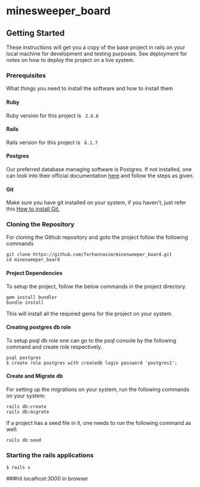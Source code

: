 # minesweeper_board
## Getting Started

These instructions will get you a copy of the base project in rails on your local machine for development and testing purposes. See deployment for notes on how to deploy the project on a live system.

### Prerequisites

What things you need to install the software and how to install them
#### Ruby
Ruby version for this project is ` 2.6.6`


#### Rails
Rails version for this project is ` 6.1.7`

#### Postgres

Our preferred database managing software is Postgres. If not installed, one can look into their official documentation [here](https://www.postgresql.org/download) and follow the steps as given.

#### Git
Make sure you have git installed on your system, if you haven't, just refer this [How to install Git.](https://git-scm.com/book/en/v2/Getting-Started-Installing-Git)

### Cloning the Repository
For cloning the Github repository and goto the project follow the following commands
```
git clone https://github.com/ferhannasim/minesweeper_board.git
cd minesweeper_board
```

#### Project Dependencies

To setup the project, follow the below commands in the project directory.
```
gem install bundler
bundle install
```
This will install all the required gems for the project on your system.

#### Creating postgres db role
To setup psql db role one can go to the psql console by the following command and create role respectively.

```
psql postgres
$ create role postgres with createdb login password 'postgres1';
```

#### Create and Migrate db
For setting up the migrations on your system, run the following commands on your system:
```
rails db:create
rails db:migrate
```
If a project has a seed file in it, one needs to run the following command as well:
```
rails db:seed
```

### Starting the rails applications

```
$ rails s
```

###hit localhost:3000 in browser